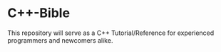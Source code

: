 # C++-Bible
This repository will serve as a C++ Tutorial/Reference for experienced programmers and newcomers alike.
